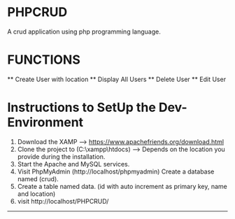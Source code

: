 # PHPCRUD
A crud application using php programming language.
# FUNCTIONS
** Create User with location
** Display All Users
** Delete User
** Edit User
# Instructions to SetUp the Dev-Environment
1. Download the XAMP --> https://www.apachefriends.org/download.html
2. Clone the project to (C:\xampp\htdocs) --> Depends on the location you provide during the installation.
3. Start the Apache and MySQL services.
4. Visit PhpMyAdmin (http://localhost/phpmyadmin) Create a database named (crud).
5. Create a table named data. (id with auto increment as primary key, name and location) 
6. visit http://localhost/PHPCRUD/
------------------------------------------------------------------------------------------------------------------------------------

